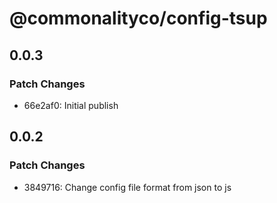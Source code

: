 # @commonalityco/config-tsup

## 0.0.3

### Patch Changes

- 66e2af0: Initial publish

## 0.0.2

### Patch Changes

- 3849716: Change config file format from json to js
